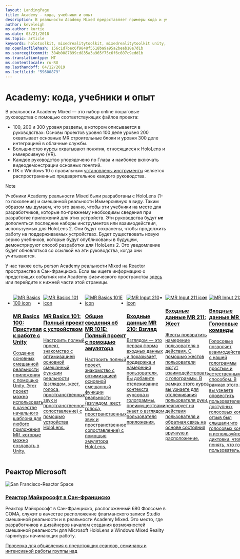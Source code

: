 ```yaml
---
layout: LandingPage
title: Academy - кода, учебники и опыт
description: В реальности Academy Mixed предоставляет примеры кода и учебные материалы по разработке смешанной реальности.
author: keveleigh
ms.author: kurtie
ms.date: 03/21/2018
ms.topic: article
keywords: holotoolkit, mixedrealitytoolkit, mixedrealitytoolkit unity, academy, учебник
ms.openlocfilehash: 156c1d7bec6f9848f5518ba9a95a2beab18e7d1b
ms.sourcegitcommit: 384b0087899cd835a3a965f75c6f6c607c9edd1b
ms.translationtype: MT
ms.contentlocale: ru-RU
ms.lasthandoff: 04/12/2019
ms.locfileid: "59600879"
---
```

# <a name="academy-code-tutorials-and-lessons"></a>Academy: кода, учебники и опыт

В реальности Academy Mixed — это набор online пошаговые руководства с помощью соответствующих файлов проекта: 
* 100, 200 и 300 уровня разделы, в котором описывается в руководствах: Основы проектов уровня 100 деле уровня 200 охватывает основные MR строительные блоки и уровня 300 деле интеграцией в облачные службы.
* Большинство курсы охватывают понятия, относящиеся к HoloLens и иммерсивную (VR). 
* Каждое руководство упорядочено по Глава и наиболее включать видеодемонстрации основных понятий. 
* ПК с Windows 10 с правильным [установлены инструменты](install-the-tools.md) является распространенных предварительное каждого руководства.

>[!NOTE]
>Учебники Academy реальности Mixed были разработаны с HoloLens (1-го поколения) и смешанной реальности Иммерсивную в виду.  Таким образом мы думаем, что это важно, чтобы эти учебники на месте для разработчиков, которые по-прежнему необходимы сведения при разработке приложений для этих устройств.  Эти руководства будут **_не_** дополняться последние наборы инструментов или взаимодействия, используемых для HoloLens 2.  Они будут сохранены, чтобы продолжить работу на поддерживаемых устройствах. Будет существовать новую серию учебников, которые будут опубликованы в будущем, демонстрируют способ разработки для HoloLens 2.  Это уведомление будет обновляться со ссылкой на эти руководства, когда они учитываются.

У нас также есть person Academy реальности Mixed на Reactor пространство в Сан-Франциско. Если вы ищете информацию о предстоящих событиях или Academy физического пространства [здесь](#microsoft-reactor) или перейдите к нижней части этой страницы.

<br>
<ul id="cardtypes-W" class="cardsW panelContent" style="display: flex; margin-top: 0px;">
                            <li>
                                    <a href="holograms-100.md" title="Основы MR 100" data-linktype="absolute-path">
                                    <div class="cardSize">
                                        <div class="cardPadding">
                                            <div class="card">
                                                <div class="cardImageOuter">
                                                    <div class="cardImage">
                                                        <img src="images/Holograms100.jpg" alt="MR Basics 100 icon">
                                                    </div>
                                                </div>
                                                <div class="cardText">
                                                    <h3>MR Basics 100: Приступая к работе с Unity</h3>
                                                    <p>Создание основных смешанной реальности приложения с помощью Unity. Этот проект можно использовать в качестве начального шаблона для любого приложения MR, которые можно создавать в Unity.</p>
                                                </div>
                                            </div>
                                        </div>
                                    </div>
                               </a>
                            </li>
                            <li>
                                  <a href="holograms-101.md" title="Основы MR 101" data-linktype="absolute-path">
                                    <div class="cardSize">
                                        <div class="cardPadding">
                                            <div class="card">
                                                <div class="cardImageOuter">
                                                    <div class="cardImage">
                                                        <img src="images/Holograms101.jpg" alt="MR Basics 101 icon">
                                                    </div>
                                                </div>
                                                <div class="cardText">
                                                    <h3>MR Basics 101: Полный проект с устройством</h3>
                                                    <p>Настроить полный проект, знакомство с оптимизацией основной смешанный функции реальности (взглядом, жест, голоса, пространственных звук и пространственное сопоставление) с помощью устройства HoloLens.</p>
                                                </div>
                                            </div>
                                        </div>
                                    </div>
                               </a>
                            </li>
                            <li>
                                <a href="holograms-101e.md" title="Основы MR 101E" data-linktype="absolute-path">
                                    <div class="cardSize">
                                        <div class="cardPadding">
                                            <div class="card">
                                                <div class="cardImageOuter">
                                                    <div class="cardImage">
                                                        <img src="images/Holograms101E.jpg" alt="MR Basics 101E icon">
                                                    </div>
                                                </div>
                                                <div class="cardText">
                                                    <h3>Общие сведения об MR 101E: Полный проект с помощью эмулятора</h3>
                                                    <p>Настроить полный проект, знакомство с оптимизацией основной смешанный функции реальности (взглядом, жест, голоса, пространственных звук и пространственное сопоставление) с помощью эмулятора HoloLens.</p>
                                                </div>
                                            </div>
                                        </div>
                                    </div>
                                  </a>
                            </li>
                            <li>
                             <a href="holograms-210.md" title="Входные данные MR 210" data-linktype="absolute-path">
                              <div class="cardSize">
                                  <div class="cardPadding">
                                      <div class="card">
                                          <div class="cardImageOuter">
                                              <div class="cardImage">
                                                  <img src="images/Holograms210.jpg" alt="MR Input 210 icon">
                                              </div>
                                          </div>
                                          <div class="cardText">
                                              <h3>Входные данные MR 210: Взгляд</h3>
                                              <p>Взглядом — это первая форма входных данных и показывает, поддержка и намерения пользователя. Вы добавите отслеживание контекста курсора и голограммы, преимуществами знает о взглядом пользователя приложения.</p>
                                          </div>
                                      </div>
                                  </div>
                              </div>
                               </a>
                            </li>
                            <li>
                            <a href="holograms-211.md" title="Входные данные MR 211" data-linktype="absolute-path">
                              <div class="cardSize">
                                  <div class="cardPadding">
                                      <div class="card">
                                          <div class="cardImageOuter">
                                              <div class="cardImage">
                                                  <img src="images/Holograms211.jpg" alt="MR Input 211 icon">
                                              </div>
                                          </div>
                                          <div class="cardText">
                                              <h3>Входные данные MR 211: Жест</h3>
                                              <p>Жесты превратить намерение пользователя в действия. С помощью жестов пользователи могут взаимодействовать с голограммы. В рамках этого курса вы узнаете для отслеживания пользователя руки, реагирует на действия пользователя и обратная связь на основе состояния вручную и расположение.</p>
                                          </div>
                                      </div>
                                  </div>
                              </div>
                              </a>
                            </li>         
                            <li>
                             <a href="holograms-212.md" title="Входные данные MR 212" data-linktype="absolute-path">
                              <div class="cardSize">
                                  <div class="cardPadding">
                                      <div class="card">
                                          <div class="cardImageOuter">
                                              <div class="cardImage">
                                                  <img src="images/Holograms212.jpg" alt="MR Input 212 icon">
                                              </div>
                                          </div>
                                          <div class="cardText">
                                              <h3>Входные данные MR 212: Голосовые команды</h3>
                                              <p>Голосовые позволяет взаимодействовать с нашей голограммы простым и естественным способом. В рамках этого курса вы узнаете оповестить пользователей о доступных голосовых команд, отзыв был слышали что голосовых команд и используйте диктовки, чтобы понять, что говорит пользователь.</p>
                                          </div>
                                      </div>
                                  </div>
                              </div>
                              </a>
                            </li>
                             <li>
                              <a href="mixed-reality-213.md" title="Входные данные MR 213" data-linktype="absolute-path">
                              <div class="cardSize">
                                  <div class="cardPadding">
                                      <div class="card">
                                          <div class="cardImageOuter">
                                              <div class="cardImage">
                                                  <img src="images/MR213v2.jpg" alt="MR Input 213 icon">
                                              </div>
                                          </div>
                                          <div class="cardText">
                                              <h3>Входные данные MR 213: Контроллеры движения</h3>
                                              <p>Этот курс будут рассмотрены способы визуализации контроллеры движения в иммерсивную (VR), обработки событий ввода и присоединение элементы пользовательского интерфейса к контроллерам.</p>
                                          </div>
                                      </div>
                                  </div>
                              </div>
                              </a>
                            </li>   
                              <li>
                              <a href="holograms-220.md" title="Г-н пространственных 220" data-linktype="absolute-path">
                              <div class="cardSize">
                                  <div class="cardPadding">
                                      <div class="card">
                                          <div class="cardImageOuter">
                                              <div class="cardImage">
                                                  <img src="images/Holograms220b.jpg" alt="MR Spatial 220 icon">
                                              </div>
                                          </div>
                                          <div class="cardText">
                                              <h3>MR пространственных 220: Пространственное звучание</h3>
                                              <p>Пространственные звук breathes жизнь в голограммы и присваивает им присутствия. В рамках этого курса вы узнаете используется голограммы нуля пространственного звук окружающего мира, отзыв во время взаимодействия и выполнить поиск вашей голограммы аудио.</p>
                                          </div>
                                      </div>
                                  </div>
                              </div>
                              </a>
                            </li>      
                               <li>
                               <a href="holograms-230.md" title="Пространственные 230 MR" data-linktype="absolute-path">
                              <div class="cardSize">
                                  <div class="cardPadding">
                                      <div class="card">
                                          <div class="cardImageOuter">
                                              <div class="cardImage">
                                                  <img src="images/Holograms230.jpg" alt="MR Spatial 230 icon">
                                              </div>
                                          </div>
                                          <div class="cardText">
                                              <h3>MR пространственных 230: Пространственное сопоставление</h3>
                                              <p>Пространственное сопоставление объединяет в реальном мире и виртуальный мир. Вы изучите шейдеры и использовать их для визуализации модуля. Затем вы научитесь Упростите место сетки в простой плоскости, отправить отзыв о размещении голограммы на поверхностях реальных и просматривать визуальные эффекты перекрытия.</p>
                                          </div>
                                      </div>
                                  </div>
                              </div>
                             </a>
                            </li> 
                                <li>
                                <a href="holograms-240.md" title="Совместное использование 240 MR" data-linktype="absolute-path">
                              <div class="cardSize">
                                  <div class="cardPadding">
                                      <div class="card">
                                          <div class="cardImageOuter">
                                              <div class="cardImage">
                                                  <img src="images/Holograms240.jpg" alt="MR Sharing 240 icon">
                                              </div>
                                          </div>
                                          <div class="cardText">
                                              <h3>Совместное использование 240 MR: Несколько устройств HoloLens</h3>
                                              <p>Наш проект //Build 2016! Настройте полный проект с общими устройствами HoloLens, что позволяет пользователям принять участие в общих holographic мире системы координат.</p>
                                          </div>
                                      </div>
                                  </div>
                              </div>
                             </a>
                            </li> 
                                 <li>
                                   <a href="mixed-reality-250.md" title="Совместное использование 250 MR" data-linktype="absolute-path">
                              <div class="cardSize">
                                  <div class="cardPadding">
                                      <div class="card">
                                          <div class="cardImageOuter">
                                              <div class="cardImage">
                                                  <img src="images/MR250-new.jpg" alt="MR Sharing 250 icon">
                                              </div>
                                          </div>
                                          <div class="cardText">
                                              <h3>Совместное использование 250 MR: HoloLens и иммерсивную</h3>
                                              <p>В нашем проекте //Build 2017 мы покажем, что сборка приложения, которая использует уникальный сильные стороны HoloLens и иммерсивную (VR) в рамках общей работы между устройствами.</p>
                                          </div>
                                      </div>
                                  </div>
                              </div>
                              </a>
                            </li> 
                                 <li>
                                   <a href="mr-azure-301.md" title="Г-н и Azure 301" data-linktype="absolute-path">
                              <div class="cardSize">
                                  <div class="cardPadding">
                                      <div class="card">
                                          <div class="cardImageOuter">
                                              <div class="cardImage">
                                                  <img src="images/MR-Azure-AcademyTile.jpg" alt="MR and Azure Academy icon">
                                              </div>
                                          </div>
                                          <div class="cardText">
                                              <h3>Г-н и Azure 301: систем перевода.</h3>
                                              <p>С помощью API перевода текстов Azure, смешанной реальности приложения можно легко преобразовать преобразования речи в текст на другом языке. Узнайте, как это сделать, этот курс!</p>
                                          </div>
                                      </div>
                                  </div>
                              </div>
                              </a>
                            </li>
                                 <li>
                                   <a href="mr-azure-302.md" title="Г-н и Azure 302" data-linktype="absolute-path">
                              <div class="cardSize">
                                  <div class="cardPadding">
                                      <div class="card">
                                          <div class="cardImageOuter">
                                              <div class="cardImage">
                                                  <img src="images/MR-Azure-AcademyTile.jpg" alt="MR and Azure Academy icon">
                                              </div>
                                          </div>
                                          <div class="cardText">
                                              <h3>Г-н и Azure 302: Компьютерное зрение</h3>
                                              <p>Используйте API компьютерного зрения Azure в приложении смешанной реальности для обработки и анализа, без обучения модели.</p>
                                          </div>
                                      </div>
                                  </div>
                              </div>
                              </a>
                            </li>
                                 <li>
                                   <a href="mr-azure-302b.md" title="Г-н и Azure 302b" data-linktype="absolute-path">
                              <div class="cardSize">
                                  <div class="cardPadding">
                                      <div class="card">
                                          <div class="cardImageOuter">
                                              <div class="cardImage">
                                                  <img src="images/MR-Azure-AcademyTile.jpg" alt="MR and Azure Academy icon">
                                              </div>
                                          </div>
                                          <div class="cardText">
                                              <h3>Г-н и Azure 302b: Пользовательской службе визуального распознавания</h3>
                                              <p>Узнайте, как обучить модель машинного обучения, а обученную модель можно использовать для обработки и анализа.</p>
                                          </div>
                                      </div>
                                  </div>
                              </div>
                              </a>
                            </li>                            
                                 <li>
                                   <a href="mr-azure-303.md" title="Г-н и Azure 303" data-linktype="absolute-path">
                              <div class="cardSize">
                                  <div class="cardPadding">
                                      <div class="card">
                                          <div class="cardImageOuter">
                                              <div class="cardImage">
                                                  <img src="images/MR-Azure-AcademyTile.jpg" alt="MR and Azure Academy icon">
                                              </div>
                                          </div>
                                          <div class="cardText">
                                              <h3>Г-н и Azure 303: Понимание естественного языка</h3>
                                              <p>Этот курс ознакомят вас с помощью службы Azure Language Understanding (LUIS) добавьте понимание естественного языка в приложение смешанной реальности.</p>
                                          </div>
                                      </div>
                                  </div>
                              </div>
                              </a>
                            </li>
                                 <li>
                                   <a href="mr-azure-304.md" title="Г-н и Azure 304" data-linktype="absolute-path">
                              <div class="cardSize">
                                  <div class="cardPadding">
                                      <div class="card">
                                          <div class="cardImageOuter">
                                              <div class="cardImage">
                                                  <img src="images/MR-Azure-AcademyTile.jpg" alt="MR and Azure Academy icon">
                                              </div>
                                          </div>
                                          <div class="cardText">
                                              <h3>Г-н и Azure 304: Распознавание лиц.</h3>
                                              <p>Узнайте, как использовать API распознавания лиц Azure для выполнения распознавания и обнаружение лиц в приложении смешанной реальности.</p>
                                          </div>
                                      </div>
                                  </div>
                              </div>
                              </a>
                            </li>
                                 <li>
                                   <a href="mr-azure-305.md" title="Г-н и Azure 305" data-linktype="absolute-path">
                              <div class="cardSize">
                                  <div class="cardPadding">
                                      <div class="card">
                                          <div class="cardImageOuter">
                                              <div class="cardImage">
                                                  <img src="images/MR-Azure-AcademyTile.jpg" alt="MR and Azure Academy icon">
                                              </div>
                                          </div>
                                          <div class="cardText">
                                              <h3>Г-н и Azure 305: Функции и хранилища</h3>
                                              <p>В этом курсе вы узнаете, как создать и использовать функции Azure и хранения данных в службе хранилища Azure, в приложении смешанной реальности.</p>
                                          </div>
                                      </div>
                                  </div>
                              </div>
                              </a>
                            </li>
                                 <li>
                                   <a href="mr-azure-306.md" title="Г-н и Azure 306" data-linktype="absolute-path">
                              <div class="cardSize">
                                  <div class="cardPadding">
                                      <div class="card">
                                          <div class="cardImageOuter">
                                              <div class="cardImage">
                                                  <img src="images/MR-Azure-AcademyTile.jpg" alt="MR and Azure Academy icon">
                                              </div>
                                          </div>
                                          <div class="cardText">
                                              <h3>Г-н и Azure 306: Потоковое видео</h3>
                                              <p>Узнайте, как использовать службы мультимедиа Azure для потоковой передачи видео 360 градусов в Windows Mixed Reality, возникнуть иммерсивных (VR).</p>
                                          </div>
                                      </div>
                                  </div>
                              </div>
                              </a>
                            </li>
                                 <li>
                                   <a href="mr-azure-307.md" title="Г-н и Azure 307" data-linktype="absolute-path">
                              <div class="cardSize">
                                  <div class="cardPadding">
                                      <div class="card">
                                          <div class="cardImageOuter">
                                              <div class="cardImage">
                                                  <img src="images/MR-Azure-AcademyTile.jpg" alt="MR and Azure Academy icon">
                                              </div>
                                          </div>
                                          <div class="cardText">
                                              <h3>Г-н и Azure 307: Машинное обучение</h3>
                                              <p>Использование студии машинного обучения Azure в приложении смешанной реальности, чтобы развернуть большое количество алгоритмов обучения (ML) машинного.</p>
                                          </div>
                                      </div>
                                  </div>
                              </div>
                              </a>
                            </li>
                                 <li>
                                   <a href="mr-azure-308.md" title="Г-н и Azure 308" data-linktype="absolute-path">
                              <div class="cardSize">
                                  <div class="cardPadding">
                                      <div class="card">
                                          <div class="cardImageOuter">
                                              <div class="cardImage">
                                                  <img src="images/MR-Azure-AcademyTile.jpg" alt="MR and Azure Academy icon">
                                              </div>
                                          </div>
                                          <div class="cardText">
                                              <h3>Г-н и Azure 308: Уведомлений между устройствами</h3>
                                              <p>В рамках этого курса вы узнаете, как использовать несколько служб Azure для доставки push-уведомлений и сцены изменяет из приложения на ПК с приложением смешанной реальности.</p>
                                          </div>
                                      </div>
                                  </div>
                              </div>
                              </a>
                            </li>
                                 <li>
                                   <a href="mr-azure-309.md" title="Г-н и Azure 309" data-linktype="absolute-path">
                              <div class="cardSize">
                                  <div class="cardPadding">
                                      <div class="card">
                                          <div class="cardImageOuter">
                                              <div class="cardImage">
                                                  <img src="images/MR-Azure-AcademyTile.jpg" alt="MR and Azure Academy icon">
                                              </div>
                                          </div>
                                          <div class="cardText">
                                              <h3>Г-н и Azure 309: Application insights</h3>
                                              <p>Используйте службу Azure Application Insights для сбора аналитики о поведении пользователей в приложение смешанной реальности.</p>
                                          </div>
                                      </div>
                                  </div>
                              </div>
                              </a>
                            </li> 
                                 <li>
                                   <a href="mr-azure-310.md" title="Г-н и Azure 310" data-linktype="absolute-path">
                              <div class="cardSize">
                                  <div class="cardPadding">
                                      <div class="card">
                                          <div class="cardImageOuter">
                                              <div class="cardImage">
                                                  <img src="images/MR-Azure-AcademyTile.jpg" alt="MR and Azure Academy icon">
                                              </div>
                                          </div>
                                          <div class="cardText">
                                              <h3>Г-н и Azure 310: Обнаружение объектов</h3>
                                              <p>Обучить модель машинного обучения и используйте обученной модели для распознавания схожие объекты и их положения в реальном мире.</p>
                                          </div>
                                      </div>
                                  </div>
                              </div>
                              </a>
                            </li> 
                                 <li>
                                   <a href="mr-azure-311.md" title="Г-н и 311 Azure" data-linktype="absolute-path">
                              <div class="cardSize">
                                  <div class="cardPadding">
                                      <div class="card">
                                          <div class="cardImageOuter">
                                              <div class="cardImage">
                                                  <img src="images/MR-Azure-AcademyTile.jpg" alt="MR and Azure Academy icon">
                                              </div>
                                          </div>
                                          <div class="cardText">
                                              <h3>Г-н и Azure 311: Microsoft Graph</h3>
                                              <p>Узнайте, как подключиться к службам Microsoft Graph из приложения смешанной реальности.</p>
                                          </div>
                                      </div>
                                  </div>
                              </div>
                              </a>
                            </li> 
                                 <li>
                                   <a href="mr-azure-312.md" title="Г-н и Azure 312" data-linktype="absolute-path">
                              <div class="cardSize">
                                  <div class="cardPadding">
                                      <div class="card">
                                          <div class="cardImageOuter">
                                              <div class="cardImage">
                                                  <img src="images/MR-Azure-AcademyTile.jpg" alt="MR and Azure Academy icon">
                                              </div>
                                          </div>
                                          <div class="cardText">
                                              <h3>Г-н и Azure 312: Интеграция программ-роботов</h3>
                                              <p>Создание и развертывание программ-роботов, используя Microsoft Bot Framework версии 4 и взаимодействовать с ним в смешанной реальности.</p>
                                          </div>
                                      </div>
                                  </div>
                              </div>
                              </a>
                            </li> 
                                 <li>
                                   <a href="mr-azure-313.md" title="Г-н и Azure 313" data-linktype="absolute-path">
                              <div class="cardSize">
                                  <div class="cardPadding">
                                      <div class="card">
                                          <div class="cardImageOuter">
                                              <div class="cardImage">
                                                  <img src="images/MR-Azure-AcademyTile.jpg" alt="MR and Azure Academy icon">
                                              </div>
                                          </div>
                                          <div class="cardText">
                                              <h3>Г-н и Azure 313: Служба центра Интернета вещей</h3>
                                              <p>Узнайте, как реализовать службу центра Интернета вещей Azure на виртуальной машине и визуализация данных на HoloLens.</p>
                                          </div>
                                      </div>
                                  </div>
                              </div>
                              </a>
                            </li> 
</ul>

## <a name="microsoft-reactor"></a>Реактор Microsoft

<img src="images/SanFrancisco-ReactorSpace1.jpg" alt="San Francisco-Reactor Space">

<h3><a href="https://developer.microsoft.com/reactor/">Реактор Майкрософт в Сан-Франциско</a></h3>
<p>
Реактор Майкрософт в Сан-Франциско, расположенный 680 Фолсоме в СОМА, служит в качестве расположение флагманского записи Studio смешанной реальности и в реальности Academy Mixed. Это место, где разработчиков и дизайнеров началом создания возможностей смешанной реальности для Microsoft HoloLens и Windows Mixed Reality гарнитуры начинающих работу.</p>

[Проверка для объявления о предстоящих сеансов, семинары и интенсивной работы группы над](sf-academy-events.md)
